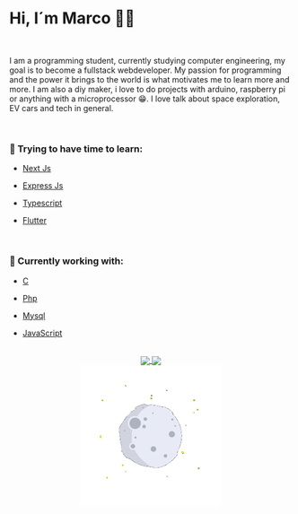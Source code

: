 <h1>Hi, I´m Marco 👋🏻</h1>
<br>

I am a programming student, currently studying computer engineering, my goal is to become a fullstack webdeveloper. My passion for programming and the power it brings to the world is what motivates me to learn more and more.
I am also a diy maker, i love to do projects with arduino, raspberry pi or anything with a microprocessor 😁.
I love talk about space exploration, EV cars and tech in general.


<br>

<h3>📖 Trying to have time to learn:</h3>
<ul>
    <li>
        <p>
            <a href="https://nextjs.org/">Next Js</a>
        </p>
    </li>
    <li>
        <p>
            <a href="https://github.com/expressjs/express">Express Js</a>
        </p>
    </li>
    <li>
        <p>
            <a href="https://github.com/microsoft/TypeScript">Typescript</a>
        </p>
    </li>
    <li>
        <p>
            <a href="https://flutter.dev/">Flutter</a>
        </p>
    </li>
</ul>
<br>
<h3>📖 Currently working with:</h3>
<ul>
    <li>
        <p>
           <a href="#">C</a>
        </p>
    </li>
    <li>
        <p>
            <a href="https://www.php.net/docs.php">Php</a>
        </p>
    </li>
    <li>
        <p>
            <a href="https://dev.mysql.com/">Mysql</a>
        </p>
    </li>
    <li>
        <p>
            <a href="#">JavaScript</a>
        </p>
    </li>
</ul>

<br>

<div align="center">
<a href="">
  <img align="center" src="https://github-readme-stats.vercel.app/api?username=marco-porto&show_icons=true&theme=github_dark&include_all_commits=true" 
  height="140em"/>
</a>
<a href="">
  <img align="center" src="https://github-readme-stats.vercel.app/api/top-langs/?username=marco-porto&layout=compact&theme=github_dark" height="140em"/>
</a>
</div>

<div align="center">
    <img width="50%" src="./assets/animation.gif">
</div>
